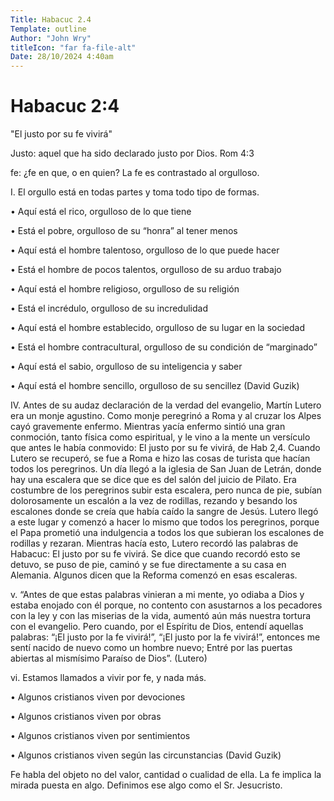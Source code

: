```yaml
---
Title: Habacuc 2.4
Template: outline
Author: "John Wry"
titleIcon: "far fa-file-alt"
Date: 28/10/2024 4:40am
---
```

# Habacuc 2:4

"El justo por su fe vivirá"

Justo: aquel que ha sido declarado justo por Dios. Rom 4:3

fe: ¿fe en que, o en quien? La fe es contrastado al orgulloso. 



I. El orgullo está en todas partes y toma todo tipo de formas.

• Aquí está el rico, orgulloso de lo que tiene

• Está el pobre, orgulloso de su “honra” al tener menos

• Aquí está el hombre talentoso, orgulloso de lo que puede hacer

• Está el hombre de pocos talentos, orgulloso de su arduo trabajo

• Aquí está el hombre religioso, orgulloso de su religión

• Está el incrédulo, orgulloso de su incredulidad

• Aquí está el hombre establecido, orgulloso de su lugar en la sociedad

• Está el hombre contracultural, orgulloso de su condición de “marginado”

• Aquí está el sabio, orgulloso de su inteligencia y saber

• Aquí está el hombre sencillo, orgulloso de su sencillez (David Guzik)



IV. Antes de su audaz declaración de la verdad del evangelio, Martín Lutero era un monje agustino. Como monje peregrinó a Roma y al cruzar los Alpes cayó gravemente enfermo. Mientras yacía enfermo sintió una gran conmoción, tanto física como espiritual, y le vino a la mente un versículo que antes le había conmovido: El justo por su fe vivirá, de Hab 2,4. Cuando Lutero se recuperó, se fue a Roma e hizo las cosas de turista que hacían todos los peregrinos. Un día llegó a la iglesia de San Juan de Letrán, donde hay una escalera que se dice que es del salón del juicio de Pilato. Era costumbre de los peregrinos subir esta escalera, pero nunca de pie, subían dolorosamente un escalón a la vez de rodillas, rezando y besando los escalones donde se creía que había caído la sangre de Jesús. Lutero llegó a este lugar y comenzó a hacer lo mismo que todos los peregrinos, porque el Papa prometió una indulgencia a todos los que subieran los escalones de rodillas y rezaran. Mientras hacía esto, Lutero recordó las palabras de Habacuc: El justo por su fe vivirá. Se dice que cuando recordó esto se detuvo, se puso de pie, caminó y se fue directamente a su casa en Alemania. Algunos dicen que la Reforma comenzó en esas escaleras.

v. “Antes de que estas palabras vinieran a mi mente, yo odiaba a Dios y estaba enojado con él porque, no contento con asustarnos a los pecadores con la ley y con las miserias de la vida, aumentó aún más nuestra tortura con el evangelio. Pero cuando, por el Espíritu de Dios, entendí aquellas palabras: “¡El justo por la fe vivirá!”, “¡El justo por la fe vivirá!”, entonces me sentí nacido de nuevo como un hombre nuevo; Entré por las puertas abiertas al mismísimo Paraíso de Dios”. (Lutero)



vi. Estamos llamados a vivir por fe, y nada más.

• Algunos cristianos viven por devociones

• Algunos cristianos viven por obras

• Algunos cristianos viven por sentimientos

• Algunos cristianos viven según las circunstancias (David Guzik)



Fe habla del objeto no del valor, cantidad o cualidad de ella. La fe implica la mirada puesta en algo. Definimos ese algo como el Sr. Jesucristo. 